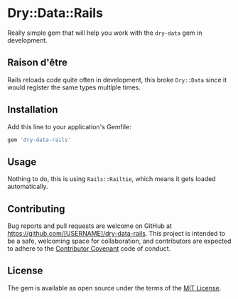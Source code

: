 # Dry::Data::Rails

Really simple gem that will help you work with the `dry-data` gem in development.

## Raison d'être

Rails reloads code quite often in development, this broke `Dry::Data` since it would register the same types multiple times.

## Installation

Add this line to your application's Gemfile:

```ruby
gem 'dry-data-rails'
```

## Usage

Nothing to do, this is using `Rails::Railtie`, which means it gets loaded automatically.

## Contributing

Bug reports and pull requests are welcome on GitHub at https://github.com/[USERNAME]/dry-data-rails. This project is intended to be a safe, welcoming space for collaboration, and contributors are expected to adhere to the [Contributor Covenant](http://contributor-covenant.org) code of conduct.

## License

The gem is available as open source under the terms of the [MIT License](http://opensource.org/licenses/MIT).

